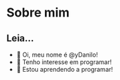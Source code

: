 # Sobre mim
## Leia...
- 👋 Oi, meu nome é @yDanilo!
- 👀 Tenho interesse em programar!
- 🌱 Estou aprendendo a programar!

